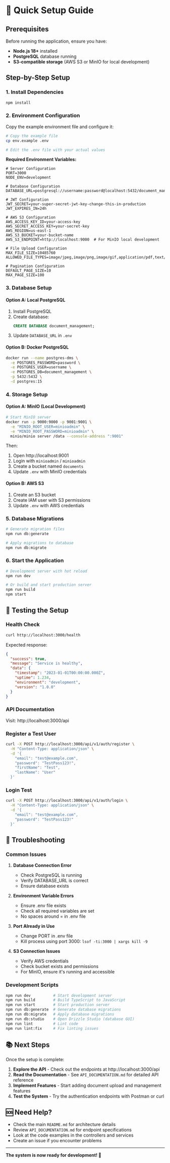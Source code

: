 # 🚀 Quick Setup Guide

## Prerequisites

Before running the application, ensure you have:

- **Node.js 18+** installed
- **PostgreSQL** database running
- **S3-compatible storage** (AWS S3 or MinIO for local development)

## Step-by-Step Setup

### 1. Install Dependencies

```bash
npm install
```

### 2. Environment Configuration

Copy the example environment file and configure it:

```bash
# Copy the example file
cp env.example .env

# Edit the .env file with your actual values
```

**Required Environment Variables:**

```env
# Server Configuration
PORT=3000
NODE_ENV=development

# Database Configuration
DATABASE_URL=postgresql://username:password@localhost:5432/document_management

# JWT Configuration
JWT_SECRET=your-super-secret-jwt-key-change-this-in-production
JWT_EXPIRES_IN=24h

# AWS S3 Configuration
AWS_ACCESS_KEY_ID=your-access-key
AWS_SECRET_ACCESS_KEY=your-secret-key
AWS_REGION=us-east-1
AWS_S3_BUCKET=your-bucket-name
AWS_S3_ENDPOINT=http://localhost:9000  # For MinIO local development

# File Upload Configuration
MAX_FILE_SIZE=10485760
ALLOWED_FILE_TYPES=image/jpeg,image/png,image/gif,application/pdf,text/plain

# Pagination Configuration
DEFAULT_PAGE_SIZE=10
MAX_PAGE_SIZE=100
```

### 3. Database Setup

#### Option A: Local PostgreSQL

1. Install PostgreSQL
2. Create database:
   ```sql
   CREATE DATABASE document_management;
   ```
3. Update `DATABASE_URL` in `.env`

#### Option B: Docker PostgreSQL

```bash
docker run --name postgres-dms \
  -e POSTGRES_PASSWORD=password \
  -e POSTGRES_USER=username \
  -e POSTGRES_DB=document_management \
  -p 5432:5432 \
  -d postgres:15
```

### 4. Storage Setup

#### Option A: MinIO (Local Development)

```bash
# Start MinIO server
docker run -p 9000:9000 -p 9001:9001 \
  -e "MINIO_ROOT_USER=minioadmin" \
  -e "MINIO_ROOT_PASSWORD=minioadmin" \
  minio/minio server /data --console-address ":9001"
```

Then:
1. Open http://localhost:9001
2. Login with `minioadmin` / `minioadmin`
3. Create a bucket named `documents`
4. Update `.env` with MinIO credentials

#### Option B: AWS S3

1. Create an S3 bucket
2. Create IAM user with S3 permissions
3. Update `.env` with AWS credentials

### 5. Database Migrations

```bash
# Generate migration files
npm run db:generate

# Apply migrations to database
npm run db:migrate
```

### 6. Start the Application

```bash
# Development server with hot reload
npm run dev

# Or build and start production server
npm run build
npm start
```

## 🧪 Testing the Setup

### Health Check

```bash
curl http://localhost:3000/health
```

Expected response:
```json
{
  "success": true,
  "message": "Service is healthy",
  "data": {
    "timestamp": "2023-01-01T00:00:00.000Z",
    "uptime": 1.234,
    "environment": "development",
    "version": "1.0.0"
  }
}
```

### API Documentation

Visit: http://localhost:3000/api

### Register a Test User

```bash
curl -X POST http://localhost:3000/api/v1/auth/register \
  -H "Content-Type: application/json" \
  -d '{
    "email": "test@example.com",
    "password": "TestPass123!",
    "firstName": "Test",
    "lastName": "User"
  }'
```

### Login Test

```bash
curl -X POST http://localhost:3000/api/v1/auth/login \
  -H "Content-Type: application/json" \
  -d '{
    "email": "test@example.com",
    "password": "TestPass123!"
  }'
```

## 🐛 Troubleshooting

### Common Issues

1. **Database Connection Error**
   - Check PostgreSQL is running
   - Verify DATABASE_URL is correct
   - Ensure database exists

2. **Environment Variable Errors**
   - Ensure .env file exists
   - Check all required variables are set
   - No spaces around = in .env file

3. **Port Already in Use**
   - Change PORT in .env file
   - Kill process using port 3000: `lsof -ti:3000 | xargs kill -9`

4. **S3 Connection Issues**
   - Verify AWS credentials
   - Check bucket exists and permissions
   - For MinIO, ensure it's running and accessible

### Development Scripts

```bash
npm run dev          # Start development server
npm run build        # Build TypeScript to JavaScript
npm run start        # Start production server
npm run db:generate  # Generate database migrations
npm run db:migrate   # Apply database migrations
npm run db:studio    # Open Drizzle Studio (database GUI)
npm run lint         # Lint code
npm run lint:fix     # Fix linting issues
```

## 📚 Next Steps

Once the setup is complete:

1. **Explore the API** - Check out the endpoints at http://localhost:3000/api
2. **Read the Documentation** - See `API_DOCUMENTATION.md` for detailed API reference
3. **Implement Features** - Start adding document upload and management features
4. **Test the System** - Try the authentication endpoints with Postman or curl

## 🆘 Need Help?

- Check the main `README.md` for architecture details
- Review `API_DOCUMENTATION.md` for endpoint specifications
- Look at the code examples in the controllers and services
- Create an issue if you encounter problems

---

**The system is now ready for development! 🎉**
